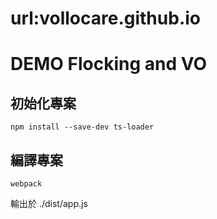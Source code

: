 # url:vollocare.github.io
# DEMO Flocking and VO


## 初始化專案
```
npm install --save-dev ts-loader
```

## 編譯專案
```
webpack
```
輸出於 ./dist/app.js